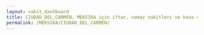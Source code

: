 ```yaml
---
layout: vakit_dashboard
title: CIUDAD_DEL_CARMEN, MEKSIKA için iftar, namaz vakitleri ve hava durumu - ilçe/eyalet seç
permalink: /MEKSIKA/CIUDAD_DEL_CARMEN/
---
```


<script type="text/javascript">
  var GLOBAL_COUNTRY = 'MEKSIKA';
  var GLOBAL_CITY = 'CIUDAD_DEL_CARMEN';
  var GLOBAL_STATE = '';
  var lat = 72;
  var lon = 21;
</script>
